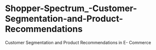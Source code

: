 # Shopper-Spectrum_-Customer-Segmentation-and-Product-Recommendations
Customer Segmentation and Product Recommendations in E- Commerce

